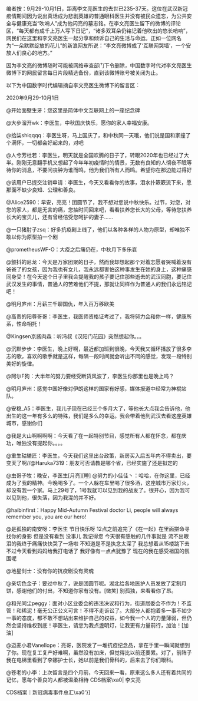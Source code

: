 编者按：9月29-10月1日，距离李文亮医生的去世已235-37天。这位在武汉新冠疫情期间因为说出真话成为悲剧英雄的普通眼科医生并没有被民众遗忘，为公共安全与健康充当“吹哨人”成为他闪亮的墓志铭。在李文亮医生留下的微博的评论区，“每天都有成千上万人写下日记”，“诸多双耳朵仍铭记着他吹出的悠长哨响”，网民们在这里和李文亮医生一起分享和倾诉自己的生活与命运。正如一位网名为“一朵默默绽放的花儿”的新浪网友所说：“李文亮微博成了‘互联网哭墙’，一个安放人们良心的地方。”

因为李文亮的微博随时可能被网络审查部门下令删除，中国数字时代对李文亮医生微博下的网民留言每日片段精选备份，直到该微博账号被关闭为止。 

以下为中国数字时代编辑摘自李文亮医生微博下的留言区：

2020年9月29-10月1日

@开始面壁生牙：您这里是简体中文互联网上的一座纪念碑

@大步溜开wk：李医生，中秋国庆快乐，愿你的家人幸福安康。

@拾柒shiqqqq：李医生呀，马上国庆了，和中秋同一天哦，他们说是国和家撞了个满怀，一切都会好起来的，对吧

@人兮芳杜若：李医生，明天就是全国欢腾的日子了，转眼2020年也已经过了大半。刚刚无意翻手机又想起了今年年初疫情时的情景，无数有良知的人彻夜不眠等待你的消息，不要问丧钟为谁而鸣，他为我们所有人而鸣。希望你在那边能过得好

@该用户已提交注销申请：李医生，今天又看看你的故事，泪水扑簌簌流下来，愿那面不缺少良知、公理和善良。

@Alice2590：早安，亮亮！团圆节了，我不想对您说中秋快乐。过节，对您，对您的家人，都是无言的痛，您抽时间回来吧，看看扶养您长大的父母，等待您扶养长大的宝贝儿，还有曾经倍受您呵护的妻子……

@一只猪肘子zsq：好多抗疫剧上线了，他们以各种各样的人物为原型，却唯独不敢以你为原型拍一个剧

@prometheusWF-O：大疫之后痛仍在，中秋月下多乐哀

@颤抖的尼龙：今天是万家团聚的日子，然而我却想起那个对着志愿者哭喊着没有爸爸了的女孩，因为我也有女儿，我永远都害怕这种事发生在她的身上，这种痛感同身受！在今天这个日子里我会提醒我的孩子要记住那些逝去的武汉同胞，要记住武汉发生的事情，普通人的苦难他们不提，那就让同样作为普通人的我们永远铭记吧！

@明月庐州：月薪三千聊国仇，年入百万移欧美

@高贵的阳尊哥哥：李医生，我医师资格证考过了，我将努力会和你一样，健康所系，性命相托！

@Kingsen京酱肉森：听冯叔《汉阳门花园》突然想起你。。。

@沉默步步：李医生，晚上好啊，最近都加班到很晚，今天我又循环播放了很多李志的歌，喜欢的歌手就是这样，每隔一段时间就会听出不同的感觉，发现一段特别美好的旋律。

@阿尔F狗：大半年的努力要经受断货风波了，李医生你那里也是晚上吗？

@明月庐州：感觉中国好像对伊朗这样的国家有好感，媒体报道中经常为神棍站队。

@安稳_A5：李医生，我儿子现在已经三个多月大了，等他长大点我会告诉他，他出生的这一年有多么的特殊，我们是多么的幸运。我会带着他到武汉去看这座英雄城市，感谢你们

@我是大山啊啊啊啊：今天看了在一起特别节目，感觉所有人都在怀念，都在庆功，唯独没有提起你。。。。

@重生轱辘匠：李医生，今天我们这里出台政策，新房买入后五年内不得卖出，要变天了啊//@Haruka7319：朋友可否请教是哪个省，已经实施了还是拟定的

@虫哥子牧：晚安，李医生[月亮][睡] @努力的小佳佳丶：哈哈，在你这里，已经成为了我的精神。今晚喝多了。一个人躲在车里喝了很多酒，这座城市万家灯火，却没有我一个家。马上29号了，1号我就可以见到我的战友了。很开心，因为我可以见到他，很失落，因为我混的并不好。

@haibinfirst：Happy Mid-Autumn Festival doctor Li, people will always remember you, you are our hero!

@是孤独的南安呀：李医生 节日快乐呀 12点之前追完了《在一起》在里面拼命寻找你的身影 但是没有看到 没事儿 我记得您 今天很有感触的几件事就是 流不出眼泪的我终于痛痛快快哭了一场啦 不知道是不是执念太深了 我总想着从15楼跳下去 不过今天看到妈妈给我打电话了 我好像有一点点犹豫了 现在的我在感受祖国的氛围呢

@地星剑士：没有你的抗疫剧没有灵魂

@亲切色金子：要过中秋了，说是团圆节呢。湖北给各地医护人员发放了定制月饼，感谢他们的付出，不知道你家有没有。[微笑] 别孤独，来看看你了昂。

@和光同尘peggy：面对小区业委会的违法决议和行为，街道居委会不作为！不监管！和稀泥！毫无公正公义可言！不得不走诉讼了。大部分人都抱着多一事不如少一事的态度，都不敢不想站出来维护自己的权益，如今我一个人的力量薄弱，但仍然会坚持维权到底！李医生，请您为我点盏明灯，让我更有力量前行，加油！[加油]

@迈麦小君Vanellope：亮哥，医院发了一堆抗疫纪念品，拿在手里一瞬间就想到了你。现在复工复产好难啊，虽然没有加床，但觉得比以前还要累。对了，前阵子我在电梯里看到了李娜护士长，她以前是我们骨科的，后来去了你们眼科。

@苍老的小李：上次留言是四个月前，今天回来一看，原来这么多人还有着共同的记忆，愿每个善良的人都被温柔相待 CDS档案\xa0| 李文亮

CDS档案｜新冠病毒事件总汇\xa0'}]